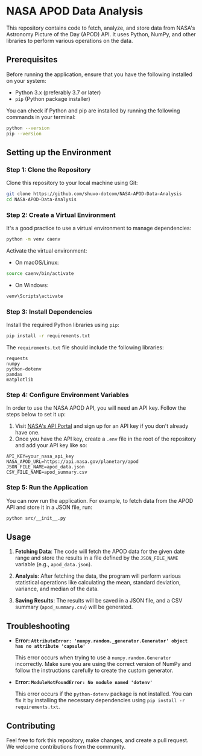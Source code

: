 # NASA APOD Data Analysis

This repository contains code to fetch, analyze, and store data from NASA's Astronomy Picture of the Day (APOD) API. It uses Python, NumPy, and other libraries to perform various operations on the data.

## Prerequisites

Before running the application, ensure that you have the following installed on your system:

- Python 3.x (preferably 3.7 or later)
- `pip` (Python package installer)

You can check if Python and pip are installed by running the following commands in your terminal:

```bash
python --version
pip --version
```

## Setting up the Environment

### Step 1: Clone the Repository

Clone this repository to your local machine using Git:

```bash
git clone https://github.com/shuvo-dotcom/NASA-APOD-Data-Analysis
cd NASA-APOD-Data-Analysis
```

### Step 2: Create a Virtual Environment

It's a good practice to use a virtual environment to manage dependencies:

```bash
python -m venv caenv
```

Activate the virtual environment:

- On macOS/Linux:

```bash
source caenv/bin/activate
```

- On Windows:

```bash
venv\Scripts\activate
```

### Step 3: Install Dependencies

Install the required Python libraries using `pip`:

```bash
pip install -r requirements.txt
```

The `requirements.txt` file should include the following libraries:

```
requests
numpy
python-dotenv
pandas
matplotlib
```

### Step 4: Configure Environment Variables

In order to use the NASA APOD API, you will need an API key. Follow the steps below to set it up:

1. Visit [NASA's API Portal](https://api.nasa.gov) and sign up for an API key if you don't already have one.
2. Once you have the API key, create a `.env` file in the root of the repository and add your API key like so:

```
API_KEY=your_nasa_api_key
NASA_APOD_URL=https://api.nasa.gov/planetary/apod
JSON_FILE_NAME=apod_data.json
CSV_FILE_NAME=apod_summary.csv
```

### Step 5: Run the Application

You can now run the application. For example, to fetch data from the APOD API and store it in a JSON file, run:

```bash
python src/__init__.py
```

## Usage

1. **Fetching Data**: The code will fetch the APOD data for the given date range and store the results in a file defined by the `JSON_FILE_NAME` variable (e.g., `apod_data.json`).

2. **Analysis**: After fetching the data, the program will perform various statistical operations like calculating the mean, standard deviation, variance, and median of the data.

3. **Saving Results**: The results will be saved in a JSON file, and a CSV summary (`apod_summary.csv`) will be generated.

## Troubleshooting

- **Error: `AttributeError: 'numpy.random._generator.Generator' object has no attribute 'capsule'`**

  This error occurs when trying to use a `numpy.random.Generator` incorrectly. Make sure you are using the correct version of NumPy and follow the instructions carefully to create the custom generator.

- **Error: `ModuleNotFoundError: No module named 'dotenv'`**

  This error occurs if the `python-dotenv` package is not installed. You can fix it by installing the necessary dependencies using `pip install -r requirements.txt`.

## Contributing

Feel free to fork this repository, make changes, and create a pull request. We welcome contributions from the community.
